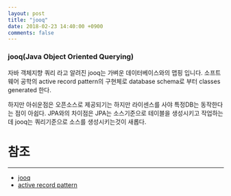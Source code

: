 ```yaml
---
layout: post
title: "jooq"
date: 2018-02-23 14:40:00 +0900
comments: false
---
```


### jooq(Java Object Oriented Querying)

자바 객체지향 쿼리 라고 알려진 jooq는 가벼운 데이터베이스와의 맵핑 입니다.
소프트웨어 공학의 active record pattern의 구현체로 database schema로 부터  classes generated 한다.

하지만 아쉬운점은 오픈소스로 제공되기는 하지만 라이센스를 사야 특정DB는 동작한다는 점이 아쉽다.
JPA와의 차이점은 JPA는 소스기준으로 테이블을 생성시키고 작업하는데 jooq는 쿼리기준으로 소스를 생성시키는것이 새롭다.


# 참조 
-----
* [jooq](https://www.jooq.org/)
* [active record pattern](https://www.martinfowler.com/eaaCatalog/activeRecord.html)
